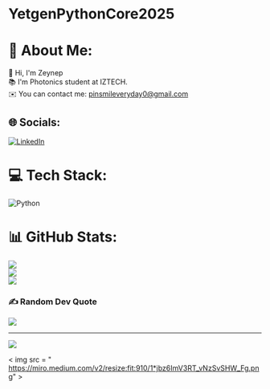 # YetgenPythonCore2025
# 💫 About Me:
👋 Hi, I'm Zeynep <br>📚 I'm Photonics student at IZTECH.<br>✉️ You can contact me: pinsmileveryday0@gmail.com


## 🌐 Socials:
[![LinkedIn](https://img.shields.io/badge/LinkedIn-%230077B5.svg?logo=linkedin&logoColor=white)](https://linkedin.com/in/https://www.linkedin.com/in/zeynep-g%C3%BCndo%C4%9Fdu-370ab7257/) 

# 💻 Tech Stack:
![Python](https://img.shields.io/badge/python-3670A0?style=for-the-badge&logo=python&logoColor=ffdd54)
# 📊 GitHub Stats:
![](https://github-readme-stats.vercel.app/api?username=zeynepgundogdu0&theme=tokyonight&hide_border=false&include_all_commits=false&count_private=false)<br/>
![](https://github-readme-streak-stats.herokuapp.com/?user=zeynepgundogdu0&theme=tokyonight&hide_border=false)<br/>
![](https://github-readme-stats.vercel.app/api/top-langs/?username=zeynepgundogdu0&theme=tokyonight&hide_border=false&include_all_commits=false&count_private=false&layout=compact)

### ✍️ Random Dev Quote
![](https://quotes-github-readme.vercel.app/api?type=horizontal&theme=radical)

---
[![](https://visitcount.itsvg.in/api?id=zeynepgundogdu0&icon=0&color=0)](https://visitcount.itsvg.in)

<!-- Proudly created with GPRM ( https://gprm.itsvg.in ) -->

< img src = " https://miro.medium.com/v2/resize:fit:910/1*jbz6ImV3RT_vNzSvSHW_Fg.png" >